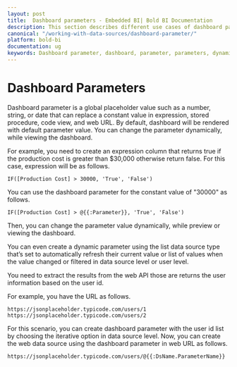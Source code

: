 ```yaml
---
layout: post
title:  Dashboard parameters - Embedded BI| Bold BI Documentation
description: This section describes different use cases of dashboard parameters in dashboards using the Bold BI Embedded.
canonical: "/working-with-data-sources/dashboard-parameter/"
platform: bold-bi
documentation: ug
keywords: Dashboard parameter, dashboard, parameter, parameters, dynamic, configure dashboard parameter, query parameter
---
```


# Dashboard Parameters

Dashboard parameter is a global placeholder value such as a number, string, or date that can replace a constant value in expression, stored procedure, code view, and web URL. By default, dashboard will be rendered with default parameter value. You can change the parameter dynamically, while viewing the dashboard.

For example, you need to create an expression column that returns true if the production cost is greater than $30,000 otherwise return false. For this case, expression will be as follows.

`IF([Production Cost] > 30000, 'True', 'False')`

You can use the dashboard parameter for the constant value of "30000" as follows.

 `IF([Production Cost] > @{{:Parameter}}, 'True', 'False')`

Then, you can change the parameter value dynamically, while preview or viewing the dashboard.

You can even create a dynamic parameter using the list data source type that’s set to automatically refresh their current value or list of values when the value changed or filtered in data source level or user level.

You need to extract the results from the web API those are returns the user information based on the user id.

For example, you have the URL as follows.

`https://jsonplaceholder.typicode.com/users/1`
`https://jsonplaceholder.typicode.com/users/2`

For this scenario, you can create dashboard parameter with the user id list by choosing the iterative option in data source level. Now, you can create the web data source using the dashboard parameter in web URL as follows.

`https://jsonplaceholder.typicode.com/users/@{{:DsName.ParameterName}}`